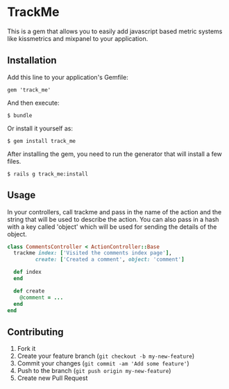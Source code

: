 # TrackMe

This is a gem that allows you to easily add javascript based metric systems like kissmetrics and mixpanel to your application.

## Installation

Add this line to your application's Gemfile:

    gem 'track_me'

And then execute:

    $ bundle

Or install it yourself as:

    $ gem install track_me

After installing the gem, you need to run the generator that will install a few files.

    $ rails g track_me:install

## Usage

In your controllers, call trackme and pass in the name of the action and the string that will be used to describe the action.  You can also pass in a hash with a key called 'object' which will be used for sending the details of the object.

```ruby
class CommentsController < ActionController::Base
  trackme index: ['Visited the comments index page'],
         create: ['Created a comment', object: 'comment']

  def index
  end

  def create
    @comment = ...
  end
end
```

## Contributing

1. Fork it
2. Create your feature branch (`git checkout -b my-new-feature`)
3. Commit your changes (`git commit -am 'Add some feature'`)
4. Push to the branch (`git push origin my-new-feature`)
5. Create new Pull Request
